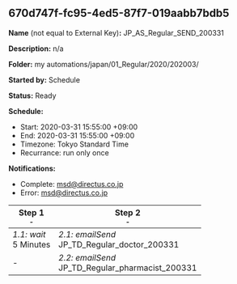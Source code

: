 ## 670d747f-fc95-4ed5-87f7-019aabb7bdb5

**Name** (not equal to External Key)**:** JP_AS_Regular_SEND_200331

**Description:** n/a

**Folder:** my automations/japan/01_Regular/2020/202003/

**Started by:** Schedule

**Status:** Ready

**Schedule:**

* Start: 2020-03-31 15:55:00 +09:00
* End: 2020-03-31 15:55:00 +09:00
* Timezone: Tokyo Standard Time
* Recurrance: run only once

**Notifications:**

* Complete: msd@directus.co.jp
* Error: msd@directus.co.jp

| Step 1<br>_<small>-</small>_ | Step 2<br>_<small>-</small>_ |
| --- | --- |
| _1.1: wait_<br>5 Minutes | _2.1: emailSend_<br>JP_TD_Regular_doctor_200331 |
| - | _2.2: emailSend_<br>JP_TD_Regular_pharmacist_200331 |

